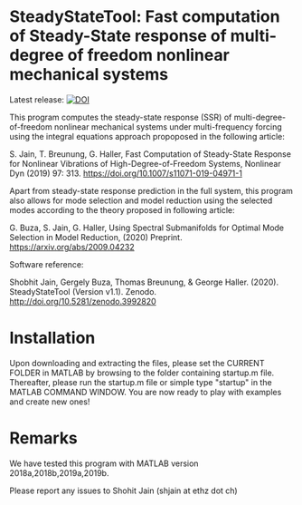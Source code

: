 # SteadyStateTool: Fast computation of Steady-State response of multi-degree of freedom nonlinear mechanical systems
Latest release: [![DOI](https://zenodo.org/badge/151435739.svg)](https://zenodo.org/badge/latestdoi/151435739)

This program computes the steady-state response (SSR) of 
multi-degree-of-freedom nonlinear mechanical systems under multi-frequency
forcing using the integral equations approach propoposed in the following article:

S. Jain, T. Breunung, G. Haller, Fast Computation of Steady-State Response 
for Nonlinear Vibrations of High-Degree-of-Freedom Systems, 
Nonlinear Dyn (2019) 97: 313. https://doi.org/10.1007/s11071-019-04971-1

Apart from steady-state response prediction in the full system, this program also allows for mode selection and model reduction using the selected modes according to the theory proposed in following article:

G. Buza, S. Jain, G. Haller, Using Spectral Submanifolds for Optimal Mode Selection in Model Reduction, (2020) Preprint. https://arxiv.org/abs/2009.04232

Software reference:

Shobhit Jain, Gergely Buza, Thomas Breunung, & George Haller. (2020). SteadyStateTool (Version v1.1). Zenodo. http://doi.org/10.5281/zenodo.3992820


# Installation
Upon downloading and extracting the files, please set the CURRENT FOLDER in MATLAB by browsing to the folder containing startup.m file. 
Thereafter, please run the startup.m file or simple type "startup" in the MATLAB COMMAND WINDOW. 
You are now ready to play with examples and create new ones!

# Remarks
We have tested this program with MATLAB version 2018a,2018b,2019a,2019b. 

Please report any issues to Shohit Jain (shjain at ethz dot ch)
